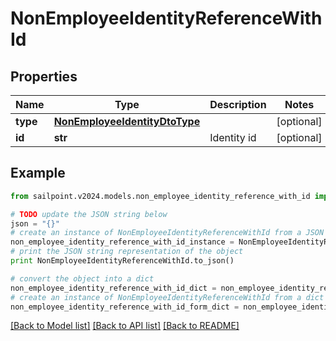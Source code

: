 # NonEmployeeIdentityReferenceWithId


## Properties

Name | Type | Description | Notes
------------ | ------------- | ------------- | -------------
**type** | [**NonEmployeeIdentityDtoType**](NonEmployeeIdentityDtoType.md) |  | [optional] 
**id** | **str** | Identity id | [optional] 

## Example

```python
from sailpoint.v2024.models.non_employee_identity_reference_with_id import NonEmployeeIdentityReferenceWithId

# TODO update the JSON string below
json = "{}"
# create an instance of NonEmployeeIdentityReferenceWithId from a JSON string
non_employee_identity_reference_with_id_instance = NonEmployeeIdentityReferenceWithId.from_json(json)
# print the JSON string representation of the object
print NonEmployeeIdentityReferenceWithId.to_json()

# convert the object into a dict
non_employee_identity_reference_with_id_dict = non_employee_identity_reference_with_id_instance.to_dict()
# create an instance of NonEmployeeIdentityReferenceWithId from a dict
non_employee_identity_reference_with_id_form_dict = non_employee_identity_reference_with_id.from_dict(non_employee_identity_reference_with_id_dict)
```
[[Back to Model list]](../README.md#documentation-for-models) [[Back to API list]](../README.md#documentation-for-api-endpoints) [[Back to README]](../README.md)


